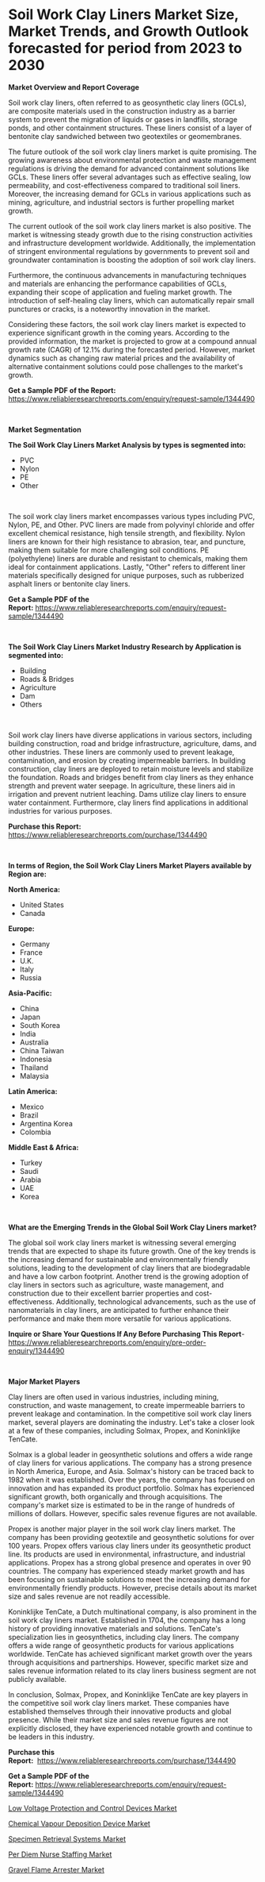 <p><h1>Soil Work Clay Liners Market Size, Market Trends, and Growth Outlook forecasted for period from 2023 to 2030</h1></p><p><strong>Market Overview and Report Coverage</strong></p>
<p><p>Soil work clay liners, often referred to as geosynthetic clay liners (GCLs), are composite materials used in the construction industry as a barrier system to prevent the migration of liquids or gases in landfills, storage ponds, and other containment structures. These liners consist of a layer of bentonite clay sandwiched between two geotextiles or geomembranes.</p><p>The future outlook of the soil work clay liners market is quite promising. The growing awareness about environmental protection and waste management regulations is driving the demand for advanced containment solutions like GCLs. These liners offer several advantages such as effective sealing, low permeability, and cost-effectiveness compared to traditional soil liners. Moreover, the increasing demand for GCLs in various applications such as mining, agriculture, and industrial sectors is further propelling market growth.</p><p>The current outlook of the soil work clay liners market is also positive. The market is witnessing steady growth due to the rising construction activities and infrastructure development worldwide. Additionally, the implementation of stringent environmental regulations by governments to prevent soil and groundwater contamination is boosting the adoption of soil work clay liners.</p><p>Furthermore, the continuous advancements in manufacturing techniques and materials are enhancing the performance capabilities of GCLs, expanding their scope of application and fueling market growth. The introduction of self-healing clay liners, which can automatically repair small punctures or cracks, is a noteworthy innovation in the market.</p><p>Considering these factors, the soil work clay liners market is expected to experience significant growth in the coming years. According to the provided information, the market is projected to grow at a compound annual growth rate (CAGR) of 12.1% during the forecasted period. However, market dynamics such as changing raw material prices and the availability of alternative containment solutions could pose challenges to the market's growth.</p></p>
<p><strong>Get a Sample PDF of the Report:</strong> <a href="https://www.reliableresearchreports.com/enquiry/request-sample/1344490">https://www.reliableresearchreports.com/enquiry/request-sample/1344490</a></p>
<p>&nbsp;</p>
<p><strong>Market Segmentation</strong></p>
<p><strong>The Soil Work Clay Liners Market Analysis by types is segmented into:</strong></p>
<p><ul><li>PVC</li><li>Nylon</li><li>PE</li><li>Other</li></ul></p>
<p>&nbsp;</p>
<p><p>The soil work clay liners market encompasses various types including PVC, Nylon, PE, and Other. PVC liners are made from polyvinyl chloride and offer excellent chemical resistance, high tensile strength, and flexibility. Nylon liners are known for their high resistance to abrasion, tear, and puncture, making them suitable for more challenging soil conditions. PE (polyethylene) liners are durable and resistant to chemicals, making them ideal for containment applications. Lastly, "Other" refers to different liner materials specifically designed for unique purposes, such as rubberized asphalt liners or bentonite clay liners.</p></p>
<p><strong>Get a Sample PDF of the Report:</strong>&nbsp;<a href="https://www.reliableresearchreports.com/enquiry/request-sample/1344490">https://www.reliableresearchreports.com/enquiry/request-sample/1344490</a></p>
<p>&nbsp;</p>
<p><strong>The Soil Work Clay Liners Market Industry Research by Application is segmented into:</strong></p>
<p><ul><li>Building</li><li>Roads & Bridges</li><li>Agriculture</li><li>Dam</li><li>Others</li></ul></p>
<p>&nbsp;</p>
<p><p>Soil work clay liners have diverse applications in various sectors, including building construction, road and bridge infrastructure, agriculture, dams, and other industries. These liners are commonly used to prevent leakage, contamination, and erosion by creating impermeable barriers. In building construction, clay liners are deployed to retain moisture levels and stabilize the foundation. Roads and bridges benefit from clay liners as they enhance strength and prevent water seepage. In agriculture, these liners aid in irrigation and prevent nutrient leaching. Dams utilize clay liners to ensure water containment. Furthermore, clay liners find applications in additional industries for various purposes.</p></p>
<p><strong>Purchase this Report:</strong>&nbsp; <a href="https://www.reliableresearchreports.com/purchase/1344490">https://www.reliableresearchreports.com/purchase/1344490</a></p>
<p>&nbsp;</p>
<p><strong>In terms of Region, the Soil Work Clay Liners Market Players available by Region are:</strong></p>
<p>
    <p> <strong> North America: </strong>
        <ul>
            <li>United States</li>
            <li>Canada</li>
        </ul>
        </p> 
    <p> <strong> Europe: </strong>
        <ul>
            <li>Germany</li>
            <li>France</li>
            <li>U.K.</li>
            <li>Italy</li>
            <li>Russia</li>
        </ul>
        </p> 
    <p> <strong> Asia-Pacific: </strong>
        <ul>
            <li>China</li>
            <li>Japan</li>
            <li>South Korea</li>
            <li>India</li>
            <li>Australia</li>
            <li>China Taiwan</li>
            <li>Indonesia</li>
            <li>Thailand</li>
            <li>Malaysia</li>
        </ul>
        </p> 
    <p> <strong> Latin America: </strong>
        <ul>
            <li>Mexico</li>
            <li>Brazil</li>
            <li>Argentina Korea</li>
            <li>Colombia</li>
        </ul>
        </p> 
    <p> <strong> Middle East & Africa: </strong>
        <ul>
            <li>Turkey</li>
            <li>Saudi</li>
            <li>Arabia</li>
            <li>UAE</li>
            <li>Korea</li>
        </ul>
    </p>
    </p>
<p>&nbsp;</p>
<p><strong>What are the Emerging Trends in the Global Soil Work Clay Liners market?</strong></p>
<p><p>The global soil work clay liners market is witnessing several emerging trends that are expected to shape its future growth. One of the key trends is the increasing demand for sustainable and environmentally friendly solutions, leading to the development of clay liners that are biodegradable and have a low carbon footprint. Another trend is the growing adoption of clay liners in sectors such as agriculture, waste management, and construction due to their excellent barrier properties and cost-effectiveness. Additionally, technological advancements, such as the use of nanomaterials in clay liners, are anticipated to further enhance their performance and make them more versatile for various applications.</p></p>
<p><strong>Inquire or Share Your Questions If Any Before Purchasing This Report</strong>- <a href="https://www.reliableresearchreports.com/enquiry/pre-order-enquiry/1344490">https://www.reliableresearchreports.com/enquiry/pre-order-enquiry/1344490</a></p>
<p>&nbsp;</p>
<p><strong>Major Market Players</strong></p>
<p><p>Clay liners are often used in various industries, including mining, construction, and waste management, to create impermeable barriers to prevent leakage and contamination. In the competitive soil work clay liners market, several players are dominating the industry. Let's take a closer look at a few of these companies, including Solmax, Propex, and Koninklijke TenCate.</p><p>Solmax is a global leader in geosynthetic solutions and offers a wide range of clay liners for various applications. The company has a strong presence in North America, Europe, and Asia. Solmax's history can be traced back to 1982 when it was established. Over the years, the company has focused on innovation and has expanded its product portfolio. Solmax has experienced significant growth, both organically and through acquisitions. The company's market size is estimated to be in the range of hundreds of millions of dollars. However, specific sales revenue figures are not available.</p><p>Propex is another major player in the soil work clay liners market. The company has been providing geotextile and geosynthetic solutions for over 100 years. Propex offers various clay liners under its geosynthetic product line. Its products are used in environmental, infrastructure, and industrial applications. Propex has a strong global presence and operates in over 90 countries. The company has experienced steady market growth and has been focusing on sustainable solutions to meet the increasing demand for environmentally friendly products. However, precise details about its market size and sales revenue are not readily accessible.</p><p>Koninklijke TenCate, a Dutch multinational company, is also prominent in the soil work clay liners market. Established in 1704, the company has a long history of providing innovative materials and solutions. TenCate's specialization lies in geosynthetics, including clay liners. The company offers a wide range of geosynthetic products for various applications worldwide. TenCate has achieved significant market growth over the years through acquisitions and partnerships. However, specific market size and sales revenue information related to its clay liners business segment are not publicly available.</p><p>In conclusion, Solmax, Propex, and Koninklijke TenCate are key players in the competitive soil work clay liners market. These companies have established themselves through their innovative products and global presence. While their market size and sales revenue figures are not explicitly disclosed, they have experienced notable growth and continue to be leaders in this industry.</p></p>
<p><strong>Purchase this Report:</strong>&nbsp;&nbsp;<a href="https://www.reliableresearchreports.com/purchase/1344490">https://www.reliableresearchreports.com/purchase/1344490</a></p>
<p></p>
<p><strong>Get a Sample PDF of the Report:</strong>&nbsp;<a href="https://www.reliableresearchreports.com/enquiry/request-sample/1344490">https://www.reliableresearchreports.com/enquiry/request-sample/1344490</a></p>
<p><p><a href="https://github.com/vimar16th/Market-Research-Report-List-1/blob/main/low-voltage-protection-and-control-devices-market.md">Low Voltage Protection and Control Devices Market</a></p><p><a href="https://www.linkedin.com/pulse/chemical-vapour-deposition-device-market-challenges-opportunities-cw0ae/">Chemical Vapour Deposition Device Market</a></p><p><a href="https://github.com/sofayahoo2023/Market-Research-Report-List-1/blob/main/specimen-retrieval-systems-market.md">Specimen Retrieval Systems Market</a></p><p><a href="https://medium.com/@bartlakin/per-diem-nurse-staffing-market-trends-and-market-analysis-forecasted-for-period-2023-2030-3868694c2a88">Per Diem Nurse Staffing Market</a></p><p><a href="https://www.linkedin.com/pulse/gravel-flame-arrester-market-research-report-provides-mqm7c/">Gravel Flame Arrester Market</a></p></p>